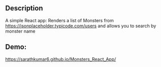 ## Description
A simple React app: Renders a list of Monsters from https://jsonplaceholder.typicode.com/users and allows you to search by monster name

## Demo: 
https://sarathkumar6.github.io/Monsters_React_App/
